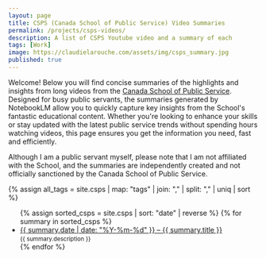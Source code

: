 ```yaml
---
layout: page
title: CSPS (Canada School of Public Service) Video Summaries
permalink: /projects/csps-videos/
description: A list of CSPS Youtube video and a summary of each
tags: [Work]
image: https://claudielarouche.com/assets/img/csps_summary.jpg
published: true
---
```


Welcome! Below you will find concise summaries of the highlights and insights from long videos from the <a href="https://www.youtube.com/@SchoolEcole_GC" target="_blank">Canada School of Public Service</a>. Designed for busy public servants, the summaries generated by NotebookLM allow you to quickly capture key insights from the School's fantastic educational content. Whether you're looking to enhance your skills or stay updated with the latest public service trends without spending hours watching videos, this page ensures you get the information you need, fast and efficiently.

Although I am a public servant myself, please note that I am not affiliated with the School, and the summaries are independently created and not officially sanctioned by the Canada School of Public Service.

{% assign all_tags = site.csps | map: "tags" | join: "," | split: "," | uniq | sort %}

<ul>
  {% assign sorted_csps = site.csps | sort: "date" | reverse %}
  {% for summary in sorted_csps %}
    <li>
      <a href="{{ summary.url }}">{{ summary.date | date: "%Y-%m-%d" }} – {{ summary.title }}</a><br>
      <small>{{ summary.description }}</small>
    </li>
  {% endfor %}
</ul>
